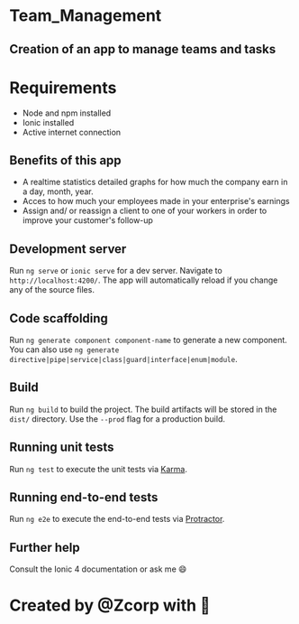#  Team_Management
## Creation of an app to manage teams and tasks

# Requirements
* Node and npm installed
* Ionic installed
* Active internet connection

## Benefits of this app
* A realtime statistics detailed graphs for how much the company earn in a day, month, year.
* Acces to how much your employees made in your enterprise's earnings 
* Assign and/ or reassign a client to one of your workers in order to improve your customer's follow-up

## Development server

Run `ng serve` or `ionic serve` for a dev server. Navigate to `http://localhost:4200/`. The app will automatically reload if you change any of the source files.

## Code scaffolding

Run `ng generate component component-name` to generate a new component. You can also use `ng generate directive|pipe|service|class|guard|interface|enum|module`.

## Build

Run `ng build` to build the project. The build artifacts will be stored in the `dist/` directory. Use the `--prod` flag for a production build.

## Running unit tests

Run `ng test` to execute the unit tests via [Karma](https://karma-runner.github.io).

## Running end-to-end tests

Run `ng e2e` to execute the end-to-end tests via [Protractor](http://www.protractortest.org/).

## Further help
Consult the Ionic 4 documentation or ask me 😄

# Created by @Zcorp with 🖤
